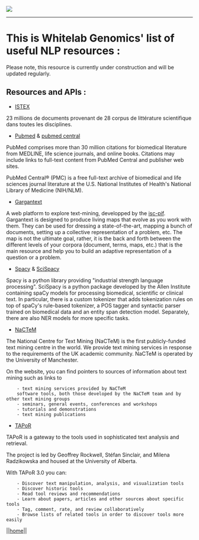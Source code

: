 ![](/home/Logo_horizontal.png)

--------

# This is Whitelab Genomics' list of useful NLP resources : 

Please note, this resource is currently under construction and will be updated regularly.

## Resources and APIs :

- [ISTEX](https://www.istex.fr/) 

23 millions de documents provenant de 28 corpus de littérature scientifique dans toutes les disciplines.

- [Pubmed](https://www.ncbi.nlm.nih.gov/pubmed/) & [pubmed central](https://www.ncbi.nlm.nih.gov/pmc/)

PubMed comprises more than 30 million citations for biomedical literature from MEDLINE, life science journals, and online books. Citations may include links to full-text content from PubMed Central and publisher web sites. 

PubMed Central® (PMC) is a free full-text archive of biomedical and life sciences journal literature at the U.S. National Institutes of Health's National Library of Medicine (NIH/NLM). 

- [Gargantext](https://gargantext.org/)

A web platform to explore text-mining, developped by the [isc-pif](https://iscpif.fr/). Gargantext is designed to produce living maps that evolve as you work with them. They can be used for dressing a state-of-the-art, mapping a bunch of documents, setting up a collective representation of a problem, etc. The map is not the ultimate goal, rather, it is the back and forth between the different levels of your corpora (document, terms, maps, etc.) that is the main resource and help you to build an adaptive representation of a question or a problem.


- [Spacy](https://spacy.io/) & [SciSpacy](https://allenai.github.io/scispacy/)

Spacy is a python library providing "industrial strength language processing". SciSpacy is a python package developed by the Allen Institute containing spaCy models for processing biomedical, scientific or clinical text.
In particular, there is a custom tokenizer that adds tokenization rules on top of spaCy's rule-based tokenizer, a POS tagger and syntactic parser trained on biomedical data and an entity span detection model. Separately, there are also NER models for more specific tasks.


- [NaCTeM](http://www.nactem.ac.uk/index.php)

The National Centre for Text Mining (NaCTeM) is the first publicly-funded text mining centre in the world. We provide text mining services in response to the requirements of the UK academic community. NaCTeM is operated by the University of Manchester.

On the website, you can find pointers to sources of information about text mining such as links to

        - text mining services provided by NaCTeM
        software tools, both those developed by the NaCTeM team and by other text mining groups
        - seminars, general events, conferences and workshops
        - tutorials and demonstrations
        - text mining publications

- [TAPoR](http://tapor.ca/home)

TAPoR is a gateway to the tools used in sophisticated text analysis and retrieval.

The project is led by Geoffrey Rockwell, Stéfan Sinclair, and Milena Radzikowska and housed at the University of Alberta.

 With TAPoR 3.0 you can:

        - Discover text manipulation, analysis, and visualization tools
        - Discover historic tools
        - Read tool reviews and recommendations
        - Learn about papers, articles and other sources about specific tools
        - Tag, comment, rate, and review collaboratively
        - Browse lists of related tools in order to discover tools more easily


||[home](https://whitelabgx.github.io/home/)||

